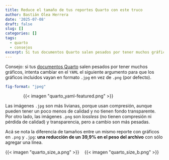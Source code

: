 ```yaml
---
title: Reduce el tamaño de tus reportes Quarto con este truco
author: Bastián Olea Herrera
date: '2025-07-08'
draft: false
slug: []
categories: []
tags:
  - quarto
  - consejos
excerpt: Si tus documentos Quarto salen pesados por tener muchos gráficos, intenta cambiar en el `YAML` el siguiente argumento para que los gráficos incluidos vayan en formato `.jpg` en vez de `.png`.
---
```


Consejo: si tus [documentos Quarto](/blog/quarto_reportes/) salen pesados por tener muchos gráficos, intenta cambiar en el `YAML` el siguiente argumento para que los gráficos incluidos vayan en formato `.jpg` en vez de `.png` (por defecto). 

```yaml
fig-format: "jpeg"
```

<div style="max-width:390px; margin:auto">

{{< imagen "quarto_yaml-featured.png" >}}

</div>

Las imágenes `.jpg` son más livianas, porque usan compresión, aunque pueden tener un poco menos de calidad y no tienen fondo transparente. Por otro lado, las imágenes `.png` son _lossless_ (no tienen compresión ni pérdida de calidad) y transparencia, pero a cambio son más pesadas.

Acá se nota la diferencia de tamaños entre un mismo reporte con gráficos en `.png` y `.jpg`: **una reducción de un 39,9% en el peso del archivo** con sólo agregar una línea.

<div style="display: flex; margin:auto;">
  <div style="flex: 1; margin: auto; padding: 0px;">
  {{< imagen "quarto_size_a.png" >}}
  </div>
  <div style="flex: 1; margin: auto; padding: 0px;">
  {{< imagen "quarto_size_b.png" >}}
  </div>
</div>
